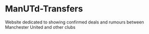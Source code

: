 # ManUTd-Transfers
Website dedicated to showing confirmed deals and rumours between Manchester United and other clubs
